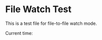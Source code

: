 # File Watch Test

This is a test file for file-to-file watch mode.

<!-- xmd: set title "File Watch Demo" -->
<!-- xmd: import nested.md -->

Current time: <!-- xmd: date -->